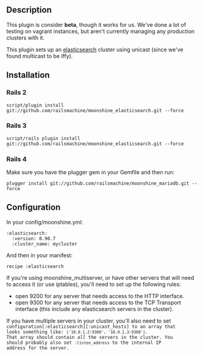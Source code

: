 ## Description

This plugin is consider **beta**, though it works for us. We've done a lot of testing on vagrant instances, but aren't currently managing any production clusters with it.

This plugin sets up an [elasticsearch](http://elasticsearch.org) cluster using unicast (since we've found multicast to be iffy).

## Installation

### Rails 2 

<pre><code>script/plugin install git://github.com/railsmachine/moonshine_elasticsearch.git --force</code></pre>

### Rails 3

<pre><code>script/rails plugin install git://github.com/railsmachine/moonshine_elasticsearch.git --force</code></pre>

### Rails 4

Make sure you have the plugger gem in your Gemfile and then run:

<pre><code>plugger install git://github.com/railsmachine/moonshine_mariadb.git --force</code></pre>

## Configuration

In your config/moonshine.yml:

<pre><code>:elasticsearch:
  :version: 0.90.7
  :cluster_name: mycluster</code></pre>
  
And then in your manifest:

<pre><code>recipe :elasticsearch</code></pre>

If you're using moonshine_multiserver, or have other servers that will need to access it (or use iptables), you'll need to set up the following rules:

* open 9200 for any server that needs access to the HTTP interface.
* open 9300 for any server that needs access to the TCP Transport interface (this include any elasticsearch servers in the cluster).

If you have multiple servers in your cluster, you'll also need to set <code>configuration[:elasticsearch][:unicast_hosts] to an array that looks something like: <code>['10.0.1.2:9300', '10.0.1.3:9300']</code>.  That array should contain *all* the servers in the cluster.  You should probably also set <code>:listen_address</code> to the internal IP address for the server.

